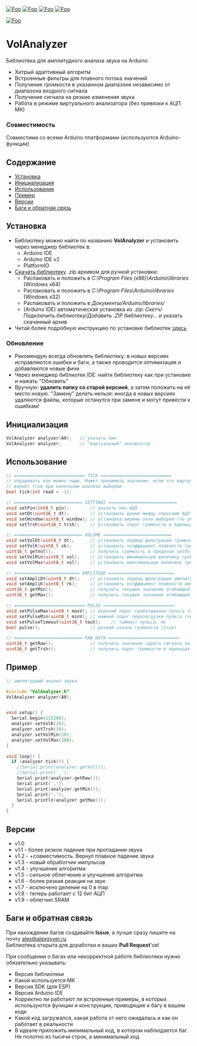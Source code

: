 [![Foo](https://img.shields.io/badge/Version-1.9-brightgreen.svg?style=flat-square)](#versions)
[![Foo](https://img.shields.io/badge/Website-AlexGyver.ru-blue.svg?style=flat-square)](https://alexgyver.ru/)
[![Foo](https://img.shields.io/badge/%E2%82%BD$%E2%82%AC%20%D0%9D%D0%B0%20%D0%BF%D0%B8%D0%B2%D0%BE-%D1%81%20%D1%80%D1%8B%D0%B1%D0%BA%D0%BE%D0%B9-orange.svg?style=flat-square)](https://alexgyver.ru/support_alex/)
[![Foo](https://img.shields.io/badge/README-ENGLISH-brightgreen.svg?style=flat-square)](https://github-com.translate.goog/GyverLibs/VolAnalyzer?_x_tr_sl=ru&_x_tr_tl=en)  

[![Foo](https://img.shields.io/badge/ПОДПИСАТЬСЯ-НА%20ОБНОВЛЕНИЯ-brightgreen.svg?style=social&logo=telegram&color=blue)](https://t.me/GyverLibs)


# VolAnalyzer
Библиотека для амплитудного анализа звука на Arduino
- Хитрый адаптивный алгоритм
- Встроенные фильтры для плавного потока значений
- Получение громкости в указанном диапазоне независимо от диапазона входного сигнала
- Получение сигнала на резкие изменения звука
- Работа в режиме виртуального анализатора (без привязки к АЦП МК)

### Совместимость
Совместима со всеми Arduino платформами (используются Arduino-функции)

## Содержание
- [Установка](#install)
- [Инициализация](#init)
- [Использование](#usage)
- [Пример](#example)
- [Версии](#versions)
- [Баги и обратная связь](#feedback)

<a id="install"></a>
## Установка
- Библиотеку можно найти по названию **VolAnalyzer** и установить через менеджер библиотек в:
    - Arduino IDE
    - Arduino IDE v2
    - PlatformIO
- [Скачать библиотеку](https://github.com/GyverLibs/VolAnalyzer/archive/refs/heads/main.zip) .zip архивом для ручной установки:
    - Распаковать и положить в *C:\Program Files (x86)\Arduino\libraries* (Windows x64)
    - Распаковать и положить в *C:\Program Files\Arduino\libraries* (Windows x32)
    - Распаковать и положить в *Документы/Arduino/libraries/*
    - (Arduino IDE) автоматическая установка из .zip: *Скетч/Подключить библиотеку/Добавить .ZIP библиотеку…* и указать скачанный архив
- Читай более подробную инструкцию по установке библиотек [здесь](https://alexgyver.ru/arduino-first/#%D0%A3%D1%81%D1%82%D0%B0%D0%BD%D0%BE%D0%B2%D0%BA%D0%B0_%D0%B1%D0%B8%D0%B1%D0%BB%D0%B8%D0%BE%D1%82%D0%B5%D0%BA)
### Обновление
- Рекомендую всегда обновлять библиотеку: в новых версиях исправляются ошибки и баги, а также проводится оптимизация и добавляются новые фичи
- Через менеджер библиотек IDE: найти библиотеку как при установке и нажать "Обновить"
- Вручную: **удалить папку со старой версией**, а затем положить на её место новую. "Замену" делать нельзя: иногда в новых версиях удаляются файлы, которые останутся при замене и могут привести к ошибкам!


<a id="init"></a>
## Инициализация
```cpp
VolAnalyzer analyzer(A0);   // указать пин
VolAnalyzer analyzer;       // "виртуальный" анализатор
```

<a id="usage"></a>
## Использование
```cpp
// =========================== TICK ===========================
// опрашивать как можно чаще. Может принимать значение, если это виртуальный анализатор
// вернёт true при окончании анализа выборки
bool tick(int read = -1);

// ========================== SETTINGS ==========================
void setPin(int8_t pin);        // указать пин АЦП
void setDt(uint16_t dt);        // установить время между опросами АЦП (мкс) (по умолч. 500) 
void setWindow(uint8_t window); // установка ширины окна выборки (по умолч. 20)
void setTrsh(uint16_t trsh);    // установить порог громкости в единицах АЦП (умолч 40)

// ========================== VOLUME ==========================
void setVolDt(uint8_t dt);      // установить период фильтрации громкости (умолч 20)
void setVolK(uint8_t vk);       // установить коэффициент плавности громкости 0-31 (умолч 25)
uint16_t getVol();              // получить громкость в пределах setVolMin.. setVolMax
void setVolMin(uint8_t vol);    // установить минимальную величину громкости (умолч 0)
void setVolMax(uint8_t vol);    // установить максимальную величину громкости (умолч 100)

// ========================= AMPLITUDE =========================
void setAmpliDt(uint8_t dt);    // установить период фильтрации амплитудных огибающих
void setAmpliK(uint8_t rk);     // установить коэффициент плавности амплитуды 0-31 (умолч 31)
uint16_t getMin();              // получить текущее значение огибающей минимумов (с v1.5 - 0)
uint16_t getMax();              // получить текущее значение огибающей максимумов

// =========================== PULSE ===========================
void setPulseMax(uint8_t maxV); // верхний порог срабатывания пульса (по шкале громкости)
void setPulseMin(uint8_t minV); // нижний порог перезагрузки пульса (по шкале громкости)
void setPulseTimeout(uint16_t tout);    // таймаут пульса, мс
bool pulse();                   // резкий скачок громкости (true)

// ========================== RAW DATA ===========================
uint16_t getRaw();              // получить значение сырого сигнала за выборку
uint16_t getTrsh();             // получить порог громкости в единицах АЦП
```

<a id="example"></a>
## Пример
```cpp
// амплитудный анализ звука

#include "VolAnalyzer.h"
VolAnalyzer analyzer(A0);


void setup() {
  Serial.begin(115200);
  analyzer.setVolK(20);
  analyzer.setTrsh(10);
  analyzer.setVolMin(10);
  analyzer.setVolMax(100);
}

void loop() {
  if (analyzer.tick()) {
    //Serial.print(analyzer.getVol());
    //Serial.print(',');
    Serial.print(analyzer.getRaw());
    Serial.print(',');
    Serial.print(analyzer.getMin());
    Serial.print(',');
    Serial.println(analyzer.getMax());
  }
}
```

<a id="versions"></a>
## Версии
- v1.0
- v1.1 - более резкое падение при пропадании звука
- v1.2 - +совместимость. Вернул плавное падение звука
- v1.3 - новый обработчик импульсов
- v1.4 - улучшение алгоритма
- v1.5 - сильное облегчение и улучшение алгоритма
- v1.6 - более резкая реакция на звук
- v1.7 - исключено деление на 0 в map
- v1.8 - теперь работает с 12 бит АЦП
- v1.9 - облегчил SRAM

<a id="feedback"></a>
## Баги и обратная связь
При нахождении багов создавайте **Issue**, а лучше сразу пишите на почту [alex@alexgyver.ru](mailto:alex@alexgyver.ru)  
Библиотека открыта для доработки и ваших **Pull Request**'ов!

При сообщении о багах или некорректной работе библиотеки нужно обязательно указывать:
- Версия библиотеки
- Какой используется МК
- Версия SDK (для ESP)
- Версия Arduino IDE
- Корректно ли работают ли встроенные примеры, в которых используются функции и конструкции, приводящие к багу в вашем коде
- Какой код загружался, какая работа от него ожидалась и как он работает в реальности
- В идеале приложить минимальный код, в котором наблюдается баг. Не полотно из тысячи строк, а минимальный код
